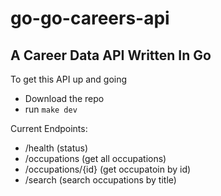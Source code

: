 # go-go-careers-api

## A Career Data API Written In Go

To get this API up and going
- Download the repo
- run `make dev`

Current Endpoints:
- /health (status)
- /occupations       (get all occupations)
- /occupations/{id}  (get occupatoin by id)
- /search            (search occupations by title)
